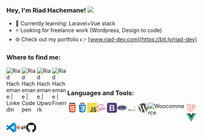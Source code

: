 ### Hey, I'm Riad Hachemane! <img src="https://raw.githubusercontent.com/thomasbnt/thomasbnt/me/assets/hi.gif" width="25px"></h1>

- 🌱 Currently learning: Laravel+Vue stack
- ⚡  Looking for freelance work (Wordpress, Design to code)
- 🌐 Check out my portfolio 👉 [www.riad-dev.com](https://bit.ly/riad-dev)

### Where to find me:

[<img align="left" alt="Riad Hachemane | Linkedin" width="40px" src="https://cdn.jsdelivr.net/npm/simple-icons@v3/icons/linkedin.svg" />](https://www.linkedin.com/in/riad-hachemane-1602181a0/)
[<img align="left" alt="Riad Hachemane | Codepen" width="40px" src="https://cdn.jsdelivr.net/npm/simple-icons@v3/icons/codepen.svg" />](https://codepen.io/Riadz)
[<img align="left" alt="Riad Hachemane | Upwork" width="40px" src="https://cdn.jsdelivr.net/npm/simple-icons@v3/icons/upwork.svg" />](https://www.upwork.com/freelancers/~010a487c3c5d6876b2)
[<img align="left" alt="Riad Hachemane | Fiverr" width="40px" src="https://cdn.jsdelivr.net/npm/simple-icons@v3/icons/fiverr.svg" />](https://www.fiverr.com/users/riad_ashman/seller_dashboard)

<br>
<br>

### Languages and Tools:

<img align="left" alt="HTML5" width="26px" src="https://raw.githubusercontent.com/github/explore/80688e429a7d4ef2fca1e82350fe8e3517d3494d/topics/html/html.png" />
<img align="left" alt="CSS3" width="26px" src="https://raw.githubusercontent.com/github/explore/80688e429a7d4ef2fca1e82350fe8e3517d3494d/topics/css/css.png" />
<img align="left" alt="JavaScript" width="26px" src="https://raw.githubusercontent.com/github/explore/80688e429a7d4ef2fca1e82350fe8e3517d3494d/topics/javascript/javascript.png" />
<img align="left" alt="Sass" width="26px" src="https://raw.githubusercontent.com/github/explore/80688e429a7d4ef2fca1e82350fe8e3517d3494d/topics/sass/sass.png" />
<img align="left" alt="Bootstrap" width="26px" src="https://raw.githubusercontent.com/github/explore/80688e429a7d4ef2fca1e82350fe8e3517d3494d/topics/bootstrap/bootstrap.png" />
<img align="left" alt="Php" width="26px" src="https://raw.githubusercontent.com/github/explore/80688e429a7d4ef2fca1e82350fe8e3517d3494d/topics/php/php.png" />
<img align="left" alt="MySQL" width="30px" src="https://raw.githubusercontent.com/github/explore/80688e429a7d4ef2fca1e82350fe8e3517d3494d/topics/mysql/mysql.png" />
<img align="left" alt="Wordpress" width="26px" src="https://raw.githubusercontent.com/github/explore/80688e429a7d4ef2fca1e82350fe8e3517d3494d/topics/wordpress/wordpress.png" />
<img align="left" alt="Woocommerce" width="100px" src="https://raw.githubusercontent.com/woocommerce/woocommerce/master/assets/images/woocommerce_logo.png" />
<img align="left" alt="Laravel" width="26px" src="https://raw.githubusercontent.com/github/explore/80688e429a7d4ef2fca1e82350fe8e3517d3494d/topics/laravel/laravel.png" />
<img align="left" alt="Vue" width="26px" src="https://raw.githubusercontent.com/github/explore/80688e429a7d4ef2fca1e82350fe8e3517d3494d/topics/vue/vue.png" />
<img align="left" alt="Visual Studio Code" width="26px" src="https://raw.githubusercontent.com/github/explore/80688e429a7d4ef2fca1e82350fe8e3517d3494d/topics/visual-studio-code/visual-studio-code.png" />
<img align="left" alt="Git" width="26px" src="https://raw.githubusercontent.com/github/explore/80688e429a7d4ef2fca1e82350fe8e3517d3494d/topics/git/git.png" />
<img align="left" alt="GitHub" width="26px" src="https://raw.githubusercontent.com/github/explore/78df643247d429f6cc873026c0622819ad797942/topics/github/github.png" />

